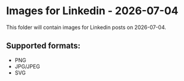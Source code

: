 # Images for Linkedin - 2026-07-04

This folder will contain images for Linkedin posts on 2026-07-04.

## Supported formats:
- PNG
- JPG/JPEG
- SVG

